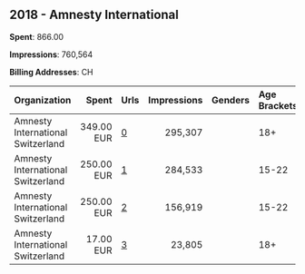 ## 2018 - Amnesty International 
**Spent**: 866.00

**Impressions**: 760,564

**Billing Addresses**: CH

|Organization|Spent|Urls|Impressions|Genders|Age Brackets|Country Codes|
|:---|---:|:---|---:|:---|:---|:---|
|Amnesty International Switzerland|349.00 EUR|[0](https://www.snap.com/political-ads/asset/c302d8757d04c452ae3c1d036b7b597212837482571d50d2c4ac92f7aa43f085?mediaType=mp4)|295,307||18+|switzerland|
|Amnesty International Switzerland|250.00 EUR|[1](https://www.snap.com/political-ads/asset/90f338c2822dc832e30a2c00e8bd868af1bbff98dec041891445b62e04c48bae?mediaType=png)|284,533||15-22|switzerland|
|Amnesty International Switzerland|250.00 EUR|[2](https://www.snap.com/political-ads/asset/78177c47785dfbe70a0e3aeeaacb5b54df95e286d99ed8b2087b138c89ac355d?mediaType=png)|156,919||15-22|switzerland|
|Amnesty International Switzerland|17.00 EUR|[3](https://www.snap.com/political-ads/asset/0885d56db9509897d19d2dba617adf4911469a7c6eda3dbc4964c25d607fc45e?mediaType=mp4)|23,805||18+|switzerland|
